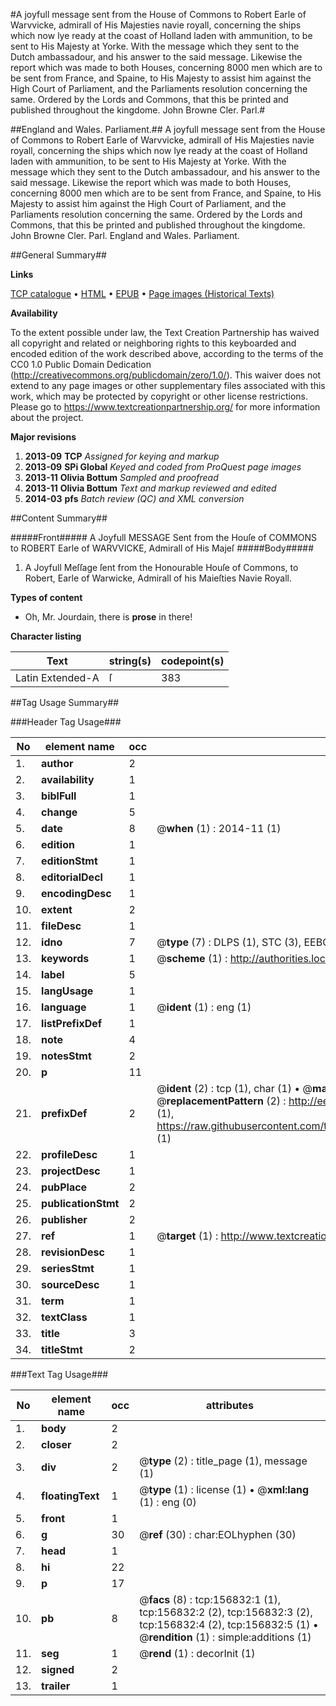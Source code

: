 #A joyfull message sent from the House of Commons to Robert Earle of Warvvicke, admirall of His Majesties navie royall, concerning the ships which now lye ready at the coast of Holland laden with ammunition, to be sent to His Majesty at Yorke. With the message which they sent to the Dutch ambassadour, and his answer to the said message. Likewise the report which was made to both Houses, concerning 8000 men which are to be sent from France, and Spaine, to His Majesty to assist him against the High Court of Parliament, and the Parliaments resolution concerning the same. Ordered by the Lords and Commons, that this be printed and published throughout the kingdome. John Browne Cler. Parl.#

##England and Wales. Parliament.##
A joyfull message sent from the House of Commons to Robert Earle of Warvvicke, admirall of His Majesties navie royall, concerning the ships which now lye ready at the coast of Holland laden with ammunition, to be sent to His Majesty at Yorke. With the message which they sent to the Dutch ambassadour, and his answer to the said message. Likewise the report which was made to both Houses, concerning 8000 men which are to be sent from France, and Spaine, to His Majesty to assist him against the High Court of Parliament, and the Parliaments resolution concerning the same. Ordered by the Lords and Commons, that this be printed and published throughout the kingdome. John Browne Cler. Parl.
England and Wales. Parliament.

##General Summary##

**Links**

[TCP catalogue](http://www.ota.ox.ac.uk/tcp/)  • 
[HTML](http://tei.it.ox.ac.uk/tcp/Texts-HTML/free/A83/A83740.html)  • 
[EPUB](http://tei.it.ox.ac.uk/tcp/Texts-EPUB/free/A83/A83740.epub) • 
[Page images (Historical Texts)](https://historicaltexts.jisc.ac.uk/eebo-99860418e)

**Availability**

To the extent possible under law, the Text Creation Partnership has waived all copyright and related or neighboring rights to this keyboarded and encoded edition of the work described above, according to the terms of the CC0 1.0 Public Domain Dedication (http://creativecommons.org/publicdomain/zero/1.0/). This waiver does not extend to any page images or other supplementary files associated with this work, which may be protected by copyright or other license restrictions. Please go to https://www.textcreationpartnership.org/ for more information about the project.

**Major revisions**

1. __2013-09__ __TCP__ *Assigned for keying and markup*
1. __2013-09__ __SPi Global__ *Keyed and coded from ProQuest page images*
1. __2013-11__ __Olivia Bottum__ *Sampled and proofread*
1. __2013-11__ __Olivia Bottum__ *Text and markup reviewed and edited*
1. __2014-03__ __pfs__ *Batch review (QC) and XML conversion*

##Content Summary##

#####Front#####
A Joyfull MESSAGE Sent from the Houſe of COMMONS to ROBERT Earle of WARVVICKE, Admirall of His Majeſ
#####Body#####

1. A Joyfull Meſſage ſent from the Honourable Houſe of Commons, to Robert, Earle of Warwicke, Admirall of his Maieſties Navie Royall.

**Types of content**

  * Oh, Mr. Jourdain, there is **prose** in there!

**Character listing**


|Text|string(s)|codepoint(s)|
|---|---|---|
|Latin Extended-A|ſ|383|

##Tag Usage Summary##

###Header Tag Usage###

|No|element name|occ|attributes|
|---|---|---|---|
|1.|__author__|2||
|2.|__availability__|1||
|3.|__biblFull__|1||
|4.|__change__|5||
|5.|__date__|8| @__when__ (1) : 2014-11 (1)|
|6.|__edition__|1||
|7.|__editionStmt__|1||
|8.|__editorialDecl__|1||
|9.|__encodingDesc__|1||
|10.|__extent__|2||
|11.|__fileDesc__|1||
|12.|__idno__|7| @__type__ (7) : DLPS (1), STC (3), EEBO-CITATION (1), PROQUEST (1), VID (1)|
|13.|__keywords__|1| @__scheme__ (1) : http://authorities.loc.gov/ (1)|
|14.|__label__|5||
|15.|__langUsage__|1||
|16.|__language__|1| @__ident__ (1) : eng (1)|
|17.|__listPrefixDef__|1||
|18.|__note__|4||
|19.|__notesStmt__|2||
|20.|__p__|11||
|21.|__prefixDef__|2| @__ident__ (2) : tcp (1), char (1)  •  @__matchPattern__ (2) : ([0-9\-]+):([0-9IVX]+) (1), (.+) (1)  •  @__replacementPattern__ (2) : http://eebo.chadwyck.com/downloadtiff?vid=$1&page=$2 (1), https://raw.githubusercontent.com/textcreationpartnership/Texts/master/tcpchars.xml#$1 (1)|
|22.|__profileDesc__|1||
|23.|__projectDesc__|1||
|24.|__pubPlace__|2||
|25.|__publicationStmt__|2||
|26.|__publisher__|2||
|27.|__ref__|1| @__target__ (1) : http://www.textcreationpartnership.org/docs/. (1)|
|28.|__revisionDesc__|1||
|29.|__seriesStmt__|1||
|30.|__sourceDesc__|1||
|31.|__term__|1||
|32.|__textClass__|1||
|33.|__title__|3||
|34.|__titleStmt__|2||


###Text Tag Usage###

|No|element name|occ|attributes|
|---|---|---|---|
|1.|__body__|2||
|2.|__closer__|2||
|3.|__div__|2| @__type__ (2) : title_page (1), message (1)|
|4.|__floatingText__|1| @__type__ (1) : license (1)  •  @__xml:lang__ (1) : eng (0)|
|5.|__front__|1||
|6.|__g__|30| @__ref__ (30) : char:EOLhyphen (30)|
|7.|__head__|1||
|8.|__hi__|22||
|9.|__p__|17||
|10.|__pb__|8| @__facs__ (8) : tcp:156832:1 (1), tcp:156832:2 (2), tcp:156832:3 (2), tcp:156832:4 (2), tcp:156832:5 (1)  •  @__rendition__ (1) : simple:additions (1)|
|11.|__seg__|1| @__rend__ (1) : decorInit (1)|
|12.|__signed__|2||
|13.|__trailer__|1||
